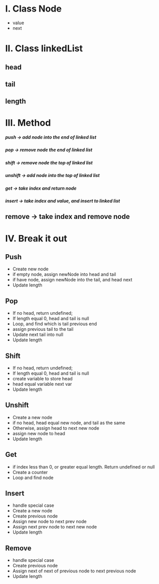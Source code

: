 # I. Class Node

- value
- next

# II. Class linkedList

## head

## tail

## length

# III. Method

##### push -> add node into the end of linked list

##### pop -> remove node the end of linked list

##### shift -> remove node the top of linked list

##### unshift -> add node into the top of linked list

##### get -> take index and return node

##### insert -> take index and value, and insert to linked list

## remove -> take index and remove node

# IV. Break it out

## Push

- Create new node
- if empty node, assign newNode into head and tail
- if have node, assign newNode into the tail, and head next
- Update length

## Pop

- If no head, return undefined;
- If length equal 0, head and tail is null
- Loop, and find which is tail previous end
- assign previous tail to the tail
- Update next tail into null
- Update length

## Shift

- If no head, return undefined;
- If length equal 0, head and tail is null
- create variable to store head
- head equal variable next var
- Update length

## Unshift

- Create a new node
- if no head, head equal new node, and tail as the same
- Otherwise, assign head to next new node
- assign new node to head
- Update length

## Get

- if index less than 0, or greater equal length. Return undefined or null
- Create a counter
- Loop and find node

## Insert

- handle special case
- Create a new node
- Create previous node
- Assign new node to next prev node
- Assign next prev node to next new node
- Update length

## Remove

- handle special case
- Create previous node
- Assign next of next of previous node to next previous node
- Update length
